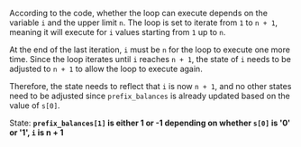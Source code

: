 According to the code, whether the loop can execute depends on the variable `i` and the upper limit `n`. The loop is set to iterate from `1` to `n + 1`, meaning it will execute for `i` values starting from `1` up to `n`. 

At the end of the last iteration, `i` must be `n` for the loop to execute one more time. Since the loop iterates until `i` reaches `n + 1`, the state of `i` needs to be adjusted to `n + 1` to allow the loop to execute again. 

Therefore, the state needs to reflect that `i` is now `n + 1`, and no other states need to be adjusted since `prefix_balances` is already updated based on the value of `s[0]`.

State: **`prefix_balances[1]` is either 1 or -1 depending on whether `s[0]` is '0' or '1', `i` is n + 1**